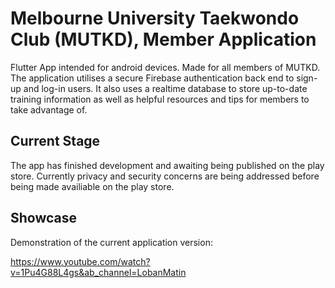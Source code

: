 # Melbourne University Taekwondo Club (MUTKD), Member Application
Flutter App intended for android devices. Made for all members of MUTKD. The application utilises a secure Firebase authentication back end to sign-up and log-in users.
It also uses a realtime database to store up-to-date training information as well as helpful resources and tips for members to take advantage of.

## Current Stage
The app has finished development and awaiting being published on the play store.
Currently privacy and security concerns are being addressed before being made availiable on the play store.

## Showcase
Demonstration of the current application version:

https://www.youtube.com/watch?v=1Pu4G88L4gs&ab_channel=LobanMatin
